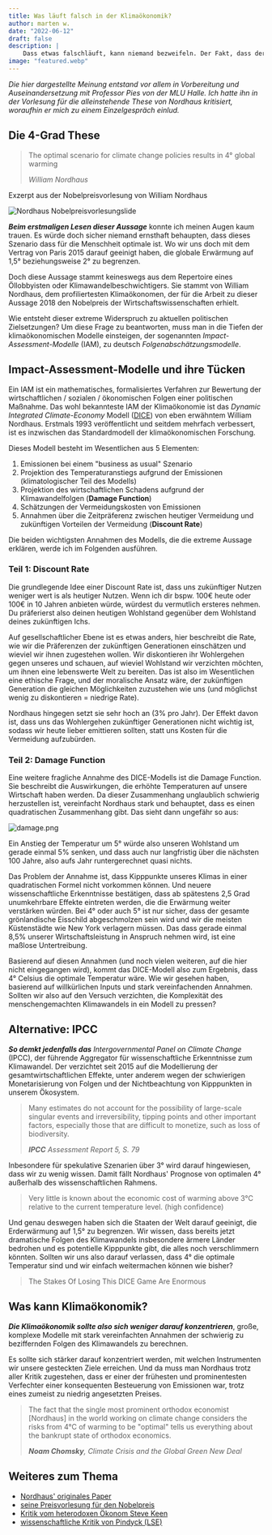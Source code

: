 ```yaml
---
title: Was läuft falsch in der Klimaökonomik?
author: marten w.
date: "2022-06-12"
draft: false
description: |
    Dass etwas falschläuft, kann niemand bezweifeln. Der Fakt, dass der führende Klimaökonom behauptet, dass die optimale Erwärmung 4°C wären und er dafür auch noch den Nobelpreis bekommt, sollte uns einiges vor Augen führen.
image: "featured.webp" 
---
```


*Die hier dargestellte Meinung entstand vor allem in Vorbereitung und Auseinandersetzung mit Professor Pies von der MLU Halle. Ich hatte ihn in der Vorlesung für die alleinstehende These von Nordhaus kritisiert, woraufhin er mich zu einem Einzelgespräch einlud.*

## Die 4-Grad These


> The optimal scenario for climate change policies results in 4° global warming
>
> *William Nordhaus*

Exzerpt aus der Nobelpreisvorlesung von William Nordhaus

![Nordhaus Nobelpreisvorlesungslide](featured.jpg)

***Beim erstmaligen Lesen dieser Aussage*** konnte ich meinen Augen kaum trauen. Es würde doch sicher niemand ernsthaft behaupten, dass dieses Szenario dass für die Menschheit optimale ist. Wo wir uns doch mit dem Vertrag von Paris 2015 darauf geeinigt haben, die globale Erwärmung auf 1,5° beziehungsweise 2° zu begrenzen. 

Doch diese Aussage stammt keineswegs aus dem Repertoire eines Öllobbyisten oder Klimawandelbeschwichtigers. Sie stammt von William Nordhaus, dem profiliertesten Klimaökonomen, der für die Arbeit zu dieser Aussage 2018 den Nobelpreis der Wirtschaftswissenschaften erhielt. 

Wie entsteht dieser extreme Widerspruch zu aktuellen politischen Zielsetzungen? Um diese Frage zu beantworten, muss man in die Tiefen der klimaökonomischen Modelle einsteigen, der sogenannten _Impact-Assessment-Modelle_ (IAM), zu deutsch _Folgenabschätzungsmodelle_.

## Impact-Assessment-Modelle und ihre Tücken

Ein IAM ist ein mathematisches, formalisiertes Verfahren zur Bewertung der wirtschaftlichen / sozialen / ökonomischen Folgen einer politischen Maßnahme. Das wohl bekannteste IAM der Klimaökonomie ist das _Dynamic Integrated Climate-Economy_ Modell ([DICE](https://en.wikipedia.org/wiki/DICE_model)) von eben erwähntem William Nordhaus. Erstmals 1993 veröffentlicht und seitdem mehrfach verbessert, ist es inzwischen das Standardmodell der klimaökonomischen Forschung. 

Dieses Modell besteht im Wesentlichen aus 5 Elementen:
1. Emissionen bei einem "business as usual" Szenario
2. Projektion des Temperaturanstiegs aufgrund der Emissionen (klimatologischer Teil des Modells)
3. Projektion des wirtschaftlichen Schadens aufgrund der Klimawandelfolgen (**Damage Function**)
4. Schätzungen der Vermeidungskosten von Emissionen
5. Annahmen über die Zeitpräferenz zwischen heutiger Vermeidung und zukünftigen Vorteilen der Vermeidung (**Discount Rate**)

Die beiden wichtigsten Annahmen des Modells, die die extreme Aussage erklären, werde ich im Folgenden ausführen.

### Teil 1: Discount Rate

Die grundlegende Idee einer Discount Rate ist, dass uns zukünftiger Nutzen weniger wert is als heutiger Nutzen. Wenn ich dir bspw. 100€ heute oder 100€ in 10 Jahren anbieten würde, würdest du vermutlich ersteres nehmen. Du präferierst also deinen heutigen Wohlstand gegenüber dem Wohlstand deines zukünftigen Ichs.

Auf gesellschaftlicher Ebene ist es etwas anders, hier beschreibt die Rate, wie wir die Präferenzen der zukünftigen Generationen einschätzen und wieviel wir ihnen zugestehen wollen. Wir diskontieren ihr Wohlergehen gegen unseres und schauen, auf wieviel Wohlstand wir verzichten möchten, um ihnen eine lebenswerte Welt zu bereiten. Das ist also im Wesentlichen eine ethische Frage, und der moralische Ansatz wäre, der zukünftigen Generation die gleichen Möglichkeiten zuzustehen wie uns (und möglichst wenig zu diskontieren = niedrige Rate). 

Nordhaus hingegen setzt sie sehr hoch an (3% pro Jahr). Der Effekt davon ist, dass uns das Wohlergehen zukünftiger Generationen nicht wichtig ist, sodass wir heute lieber emittieren sollten, statt uns Kosten für die Vermeidung aufzubürden. 

### Teil 2: Damage Function

Eine weitere fragliche Annahme des DICE-Modells ist die Damage Function. Sie beschreibt die Auswirkungen, die erhöhte Temperaturen auf unsere Wirtschaft haben werden. Da dieser Zusammenhang unglaublich schwierig herzustellen ist, vereinfacht Nordhaus stark und behauptet, dass es einen quadratischen Zusammenhang gibt. Das sieht dann ungefähr so aus:

![damage.png](damage.png)

Ein Anstieg der Temperatur um 5° würde also unseren Wohlstand um gerade einmal 5% senken, und dass auch nur langfristig über die nächsten 100 Jahre, also aufs Jahr runtergerechnet quasi nichts. 

Das Problem der Annahme ist, dass Kipppunkte unseres Klimas in einer quadratischen Formel nicht vorkommen können. Und neuere wissenschaftliche Erkenntnisse bestätigen, dass ab spätestens 2,5 Grad unumkehrbare Effekte eintreten werden, die die Erwärmung weiter verstärken würden. Bei 4° oder auch 5° ist nur sicher, dass der gesamte grönlandische Eisschild abgeschmolzen sein wird und wir die meisten Küstenstädte wie New York verlagern müssen. Das dass gerade einmal 8,5% unserer Wirtschaftsleistung in Anspruch nehmen wird, ist eine maßlose Untertreibung.

Basierend auf diesen Annahmen (und noch vielen weiteren, auf die hier nicht eingegangen wird), kommt das DICE-Modell also zum Ergebnis, dass 4° Celsius die optimale Temperatur wäre. Wie wir gesehen haben, basierend auf willkürlichen Inputs und stark vereinfachenden Annahmen. Sollten wir also auf den Versuch verzichten, die Komplexität des menschengemachten Klimawandels in ein Modell zu pressen?

## Alternative: IPCC

***So demkt jedenfalls das*** _Intergovernmental Panel on Climate Change_ (IPCC), der führende Aggregator für wissenschaftliche Erkenntnisse zum Klimawandel. Der verzichtet seit 2015 auf die Modellierung der gesamtwirtschaftlichen Effekte, unter anderem wegen der schwierigen Monetarisierung von Folgen und der Nichtbeachtung von Kipppunkten in unserem Ökosystem. 

> Many estimates do not account for the possibility of large-scale singular events and irreversibility, tipping points and other important factors, especially those that are difficult to monetize, such as loss of biodiversity.
>
> *__IPCC__ Assessment Report 5, S. 79*

Inbesondere für spekulative Szenarien über 3° wird darauf hingewiesen, dass wir zu wenig wissen. Damit fällt Nordhaus' Prognose von optimalen 4° außerhalb des wissenschaftlichen Rahmens.

> Very little is known about the economic cost of warming above 3°C relative to the current temperature level.  (high confidence)

Und genau deswegen haben sich die Staaten der Welt darauf geeinigt, die Erderwärmung auf 1,5° zu begrenzen. Wir wissen, dass bereits jetzt dramatische Folgen des Klimawandels insbesondere ärmere Länder bedrohen und es potentielle Kipppunkte gibt, die alles noch verschlimmern könnten. Sollten wir uns also darauf verlassen, dass 4° die optimale Temperatur sind und wir einfach weitermachen können wie bisher?

> The Stakes Of Losing This DICE Game Are Enormous

## Was kann Klimaökonomik?

***Die Klimaökonomik sollte also sich weniger darauf konzentrieren***, große, komplexe Modelle mit stark vereinfachten Annahmen der schwierig zu beziffernden Folgen des Klimawandels zu berechnen. 

Es sollte sich stärker darauf konzentriert werden, mit welchen Instrumenten wir unsere gesteckten Ziele erreichen. Und da muss man Nordhaus trotz aller Kritik zugestehen, dass er einer der frühesten und prominentesten Verfechter einer konsequenten Besteuerung von Emissionen war, trotz eines zumeist zu niedrig angesetzten Preises. 

> The fact that the single most prominent orthodox economist [Nordhaus] in the world working on climate change considers the risks from  4°C of warming to be "optimal" tells us everything about the bankrupt state of orthodox economics.
> 
> _**Noam Chomsky**, Climate Crisis and the Global Green New Deal_

## Weiteres zum Thema

- [Nordhaus' originales Paper](https://www.jstor.org/stable/2880417)
- [seine Preisvorlesung für den Nobelpreis](https://www.youtube.com/watch?v=h1RkSuAs03Q)
- [Kritik vom heterodoxen Ökonom Steve Keen](https://evonomics.com/steve-keen-nordhaus-climate-change-economics/)
- [wissenschaftliche Kritik von Pindyck (LSE)](https://pubs.aeaweb.org/doi/10.1257/jel.51.3.860)

